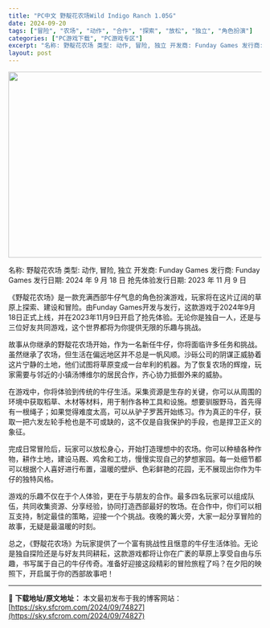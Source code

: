 ```yaml
---
title: "PC中文 野靛花农场Wild Indigo Ranch 1.05G"
date: 2024-09-20
tags: ["冒险", "农场", "动作", "合作", "探索", "放松", "独立", "角色扮演"]
categories: ["PC游戏下载", "PC游戏专区"]
excerpt: "名称: 野靛花农场 类型: 动作, 冒险, 独立 开发商: Funday Games 发行商: Funday Games 发行日期: 2024 年 9 月 18 日 抢先体验发行日期: 2023 年 11 月 9 日 《野靛花农场》是一款充满西部牛仔气息的角色扮演游戏，玩家将在这片辽阔的草原上探索、&hellip;"
layout: post
---
```


<img class="aligncenter size-full wp-image-74828" src="https://sky.sfcrom.com/wp-content/uploads/2024/09/2024092003332494.webp" alt="" width="660" height="370" />

名称: 野靛花农场
类型: 动作, 冒险, 独立
开发商: Funday Games
发行商: Funday Games
发行日期: 2024 年 9 月 18 日
抢先体验发行日期: 2023 年 11 月 9 日

《野靛花农场》是一款充满西部牛仔气息的角色扮演游戏，玩家将在这片辽阔的草原上探索、建设和冒险。由Funday Games开发与发行，这款游戏于2024年9月18日正式上线，并在2023年11月9日开启了抢先体验。无论你是独自一人，还是与三位好友共同游戏，这个世界都将为你提供无限的乐趣与挑战。

故事从你继承的野靛花农场开始，作为一名新任牛仔，你将面临许多任务和挑战。虽然继承了农场，但生活在偏远地区并不总是一帆风顺。沙砾公司的阴谋正威胁着这片宁静的土地，他们试图将草原变成一台牟利的机器。为了恢复农场的辉煌，玩家需要与邻近的小镇汤博维尔的居民合作，齐心协力抵御外来的威胁。

在游戏中，你将体验到传统的牛仔生活。采集资源是生存的关键，你可以从周围的环境中获取稻草、木材等材料，用于制作各种工具和设施。想要驯服野马，首先得有一根绳子；如果觉得难度太高，可以从驴子罗茜开始练习。作为真正的牛仔，获取一把六发左轮手枪也是不可或缺的，这不仅是自我保护的手段，也是捍卫正义的象征。

完成日常冒险后，玩家可以放松身心，开始打造理想中的农场。你可以种植各种作物，耕作土地，建设马厩、鸡舍和工坊，慢慢实现自己的梦想家园。每一处细节都可以根据个人喜好进行布置，温暖的壁炉、色彩鲜艳的花园，无不展现出你作为牛仔的独特风格。

游戏的乐趣不仅在于个人体验，更在于与朋友的合作。最多四名玩家可以组成队伍，共同收集资源、分享经验，协同打造西部最好的牧场。在合作中，你们可以相互支持，制定最佳的策略，迎接一个个挑战。夜晚的篝火旁，大家一起分享冒险的故事，无疑是最温暖的时刻。

总之，《野靛花农场》为玩家提供了一个富有挑战性且惬意的牛仔生活体验。无论是独自探险还是与好友共同耕耘，这款游戏都将让你在广袤的草原上享受自由与乐趣，书写属于自己的牛仔传奇。准备好迎接这段精彩的冒险旅程了吗？在夕阳的映照下，开启属于你的西部故事吧！

---
📖 **下载地址/原文地址：** 本文最初发布于我的博客网站：[https://sky.sfcrom.com/2024/09/74827](https://sky.sfcrom.com/2024/09/74827)
